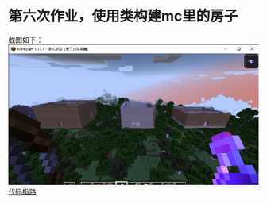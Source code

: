 # 第六次作业，使用类构建mc里的房子
截图如下：  
![pic](https://github.com/ophwsjtu18/ohw21f/blob/main/wk/homework6/Minecraft%201.17.1%20-%20%E5%A4%9A%E4%BA%BA%E6%B8%B8%E6%88%8F%EF%BC%88%E7%AC%AC%E4%B8%89%E6%96%B9%E6%9C%8D%E5%8A%A1%E5%99%A8%EF%BC%89%202021_11_23%2021_53_59.png)  
[代码指路]()  

